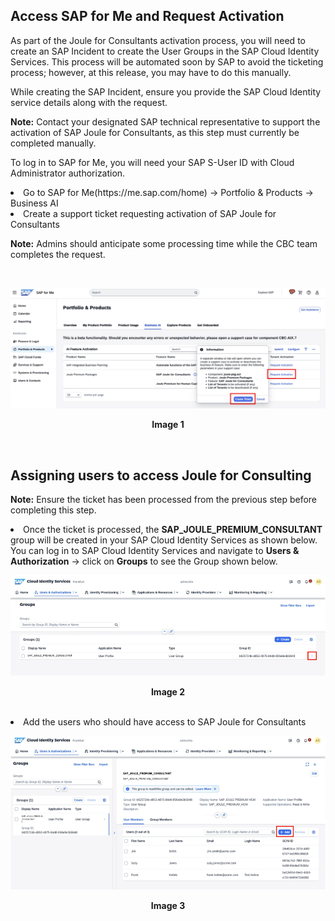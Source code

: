 ## Access SAP for Me and Request Activation
 
As part of the Joule for Consultants activation process, you will need to create an SAP Incident to create the User Groups in the SAP Cloud Identity Services. This process will be automated soon by SAP to avoid the ticketing process; however, at this release, you may have to do this manually.
 
While creating the SAP Incident, ensure you provide the SAP Cloud Identity service details along with the request.

**Note:**
Contact your designated SAP technical representative to support the activation of SAP Joule for Consultants, as this step must currently be completed manually.
 
To log in to SAP for Me, you will need your SAP S-User ID with Cloud Administrator authorization.
 
<li>Go to SAP for Me(https://me.sap.com/home) → Portfolio & Products → Business AI 
<li>Create a support ticket requesting activation of SAP Joule for Consultants  
 
**Note:**
Admins should anticipate some processing time while the CBC team completes the request.

<br>
<p align="center"> 
<img src="images/3.5.1.png"> 
</p>
<p align="center"> <b>Image 1</b> </p>
<br>
 
## Assigning users to access Joule for Consulting

**Note:**
Ensure the ticket has been processed from the previous step before completing this step.
<br>
<li>Once the ticket is processed, the <b>SAP_JOULE_PREMIUM_CONSULTANT</b> group will be created in your SAP Cloud Identity Services as shown below. You can log in to SAP Cloud Identity Services and navigate to <b>Users & Authorization</b> -> click on <b>Groups</b> to see the Group shown below. 
<br>
<p align="center"> 
<img src="images/3.6.2.png"> 
</p>
<p align="center"> <b>Image 2</b> </p>
<br>
<li>Add the users who should have access to SAP Joule for Consultants 
<br>
<p align="center"> 
<img src="images/3.6.3.png"> 
</p>
<p align="center"> <b>Image 3</b> </p>
<br>
